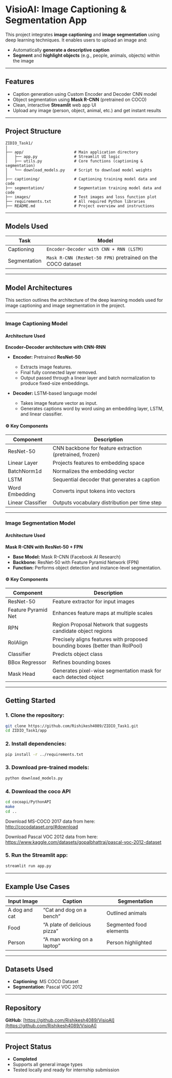
# VisioAI: Image Captioning & Segmentation App

This project integrates **image captioning** and **image segmentation** using deep learning techniques. It enables users to upload an image and:

- Automatically **generate a descriptive caption**
- **Segment** and **highlight objects** (e.g., people, animals, objects) within the image

---

## Features

- Caption generation using Custom Encoder and Decoder CNN model
- Object segmentation using **Mask R-CNN** (pretrained on COCO)
- Clean, interactive **Streamlit** web app UI
- Upload any image (person, object, animal, etc.) and get instant results

---

## Project Structure

```
ZIDIO_Task1/
│
├── app/                      # Main application directory
│   ├── app.py                # Streamlit UI logic
│   ├── utils.py              # Core functions (captioning & segmentation)
│   └── download_models.py    # Script to download model weights
│
├── captioning/               # Captioning training model data and code
├── segmentation/             # Segmentation training model data and code
├── images/                   # Test images and loss function plot
├── requirements.txt          # All required Python libraries
├── README.md                 # Project overview and instructions
```

---

## Models Used

| Task         | Model                                                                                                      |
|--------------|------------------------------------------------------------------------------------------------------------|
| Captioning   | `Encoder-Decoder with CNN + RNN (LSTM)`                                                                    |
| Segmentation | `Mask R-CNN (ResNet-50 FPN)` pretrained on the COCO dataset                                                |

---

## Model Architectures

This section outlines the architecture of the deep learning models used for image captioning and image segmentation in the project.

---

### Image Captioning Model

#### **Architecture Used**  
**Encoder–Decoder architecture with CNN-RNN**

- **Encoder:** Pretrained **ResNet-50**
  - Extracts image features.
  - Final fully connected layer removed.
  - Output passed through a linear layer and batch normalization to produce fixed-size embeddings.
  
- **Decoder:** LSTM-based language model
  - Takes image feature vector as input.
  - Generates captions word by word using an embedding layer, LSTM, and linear classifier.

#### ⚙️ **Key Components**

| Component        | Description                                                                 |
|------------------|-----------------------------------------------------------------------------|
| ResNet-50        | CNN backbone for feature extraction (pretrained, frozen)                    |
| Linear Layer     | Projects features to embedding space                                        |
| BatchNorm1d      | Normalizes the embedding vector                                             |
| LSTM             | Sequential decoder that generates a caption                                |
| Word Embedding   | Converts input tokens into vectors                                          |
| Linear Classifier| Outputs vocabulary distribution per time step                              |

---

### Image Segmentation Model

#### **Architecture Used**  
**Mask R-CNN with ResNet-50 + FPN**

- **Base Model:** Mask R-CNN (Facebook AI Research)
- **Backbone:** ResNet-50 with Feature Pyramid Network (FPN)
- **Function:** Performs object detection and instance-level segmentation.

#### ⚙️ **Key Components**

| Component          | Description                                                                   |
|--------------------|-------------------------------------------------------------------------------|
| ResNet-50          | Feature extractor for input images                                            |
| Feature Pyramid Net| Enhances feature maps at multiple scales                                      |
| RPN                | Region Proposal Network that suggests candidate object regions                |
| RoIAlign           | Precisely aligns features with proposed bounding boxes (better than RoIPool) |
| Classifier         | Predicts object class                                                         |
| BBox Regressor     | Refines bounding boxes                                                        |
| Mask Head          | Generates pixel-wise segmentation mask for each detected object               |



---



## Getting Started

### 1. Clone the repository:
```bash
git clone https://github.com/Rishikesh4089/ZIDIO_Task1.git
cd ZIDIO_Task1/app
```

### 2. Install dependencies:
```bash
pip install -r ../requirements.txt
```

### 3. Download pre-trained models:
```bash
python download_models.py
```

### 4. Download the coco API 
```bash
cd cocoapi/PythonAPI  
make  
cd ..
```
Download MS-COCO 2017 data from here: http://cocodataset.org/#download 

Download Pascal VOC 2012 data from here: https://www.kaggle.com/datasets/gopalbhattrai/pascal-voc-2012-dataset


### 5. Run the Streamlit app:
```bash
streamlit run app.py
```

---

## Example Use Cases

| Input Image   | Caption                        | Segmentation              |
|---------------|--------------------------------|---------------------------|
| A dog and cat | “Cat and dog on a bench”       | Outlined animals          |
| Food          | “A plate of delicious pizza”   | Segmented food elements   |
| Person        | “A man working on a laptop”    | Person highlighted        |

---

## Datasets Used

- **Captioning**: MS COCO Dataset  
- **Segmentation**: Pascal VOC 2012

---


## Repository

**GitHub**: [https://github.com/Rishikesh4089/VisioAI](https://github.com/Rishikesh4089/VisioAI)

---

## Project Status

- **Completed**
- Supports all general image types
- Tested locally and ready for internship submission
